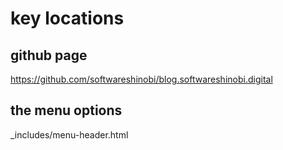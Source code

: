 # key locations

## github page

https://github.com/softwareshinobi/blog.softwareshinobi.digital

## the menu options

_includes/menu-header.html
